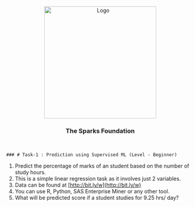 <!-- PROJECT LOGO -->
<br />
<p align="center">
  <a href="https://github.com/shital2807/THE-SPARKS-FOUNDATION-INTERNSHIP">
    <img src=""C:\Users\hasrh\Downloads\5bc0f66db1270.jpg"" alt="Logo" width="300" height="300">
  </a>

  <h3 align="center">The Sparks Foundation</h3>

  <p align="center">
    <br />
    
    
    
    ### # Task-1 : Prediction using Supervised ML (Level - Beginner)
  1. Predict the percentage of marks of an student based on the number of study hours.
1. This is a simple linear regression task as it involves just 2 variables.
1. Data can be found at [http://bit.ly/w](http://bit.ly/w)
1. You can use R, Python, SAS Enterprise Miner or any other tool.
1. What will be predicted score if a student studies for 9.25 hrs/ day?
